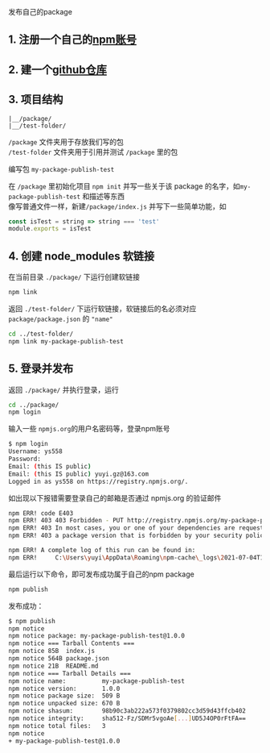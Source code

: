 发布自己的package

## 1. 注册一个自己的[npm账号](https://www.npmjs.com/signup)

## 2. 建一个[github仓库](git@github.com:ys558/my-npm-module-test.git)

## 3. 项目结构

```
|__/package/
|__/test-folder/
```

`/package` 文件夹用于存放我们写的包   
`/test-folder` 文件夹用于引用并测试 `/package` 里的包

编写包 `my-package-publish-test`

在 `/package` 里初始化项目 `npm init` 并写一些关于该 package 的名字，如`my-package-publish-test` 和描述等东西    
像写普通文件一样，新建`/package/index.js` 并写下一些简单功能，如

```js
const isTest = string => string === 'test'
module.exports = isTest
```

## 4. 创建 node_modules 软链接

在当前目录 `./package/` 下运行创建软链接
```bash
npm link
```

返回 `./test-folder/` 下运行软链接，软链接后的名必须对应 `package/package.json` 的 `"name"`

```bash
cd ../test-folder/
npm link my-package-publish-test
```

## 5. 登录并发布
返回 `./package/` 并执行登录，运行
```bash
cd ../package/
npm login
```

输入一些 `npmjs.org`的用户名密码等，登录npm账号
```bash
$ npm login
Username: ys558
Password:
Email: (this IS public)
Email: (this IS public) yuyi.gz@163.com
Logged in as ys558 on https://registry.npmjs.org/.
```

如出现以下报错需要登录自己的邮箱是否通过 npmjs.org 的验证邮件

```bash
npm ERR! code E403
npm ERR! 403 403 Forbidden - PUT http://registry.npmjs.org/my-package-publish-test - Forbidden
npm ERR! 403 In most cases, you or one of your dependencies are requesting
npm ERR! 403 a package version that is forbidden by your security policy.

npm ERR! A complete log of this run can be found in:
npm ERR!     C:\Users\yuyi\AppData\Roaming\npm-cache\_logs\2021-07-04T12_02_21_879Z-debug.log
```

最后运行以下命令，即可发布成功属于自己的npm package
```bash
npm publish
```

发布成功：
```bash
$ npm publish
npm notice 
npm notice package: my-package-publish-test@1.0.0
npm notice === Tarball Contents ===
npm notice 85B  index.js
npm notice 564B package.json
npm notice 21B  README.md
npm notice === Tarball Details ===
npm notice name:          my-package-publish-test
npm notice version:       1.0.0
npm notice package size:  509 B
npm notice unpacked size: 670 B
npm notice shasum:        98b90c3ab222a573f0379802cc3d59d43ffcb402
npm notice integrity:     sha512-Fz/SDMr5vgoAe[...]UD5J4OP0rFtFA==
npm notice total files:   3
npm notice
+ my-package-publish-test@1.0.0
```